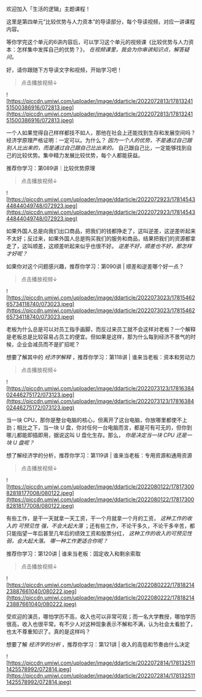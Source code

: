 欢迎加入「生活的逻辑」主题课程！

这里是第四单元“比较优势与人力资本”的导读部分，每个导读视频，对应一讲课程内容。

等你学完这个单元的6讲内容后，可以学习这个单元的视频课《比较优势与人力资本：怎样集中发挥自己的优势？》， *在视频课里，我会为你串讲知识点，解答疑问。*

好，请你跟随下方导读文字和视频，开始学习吧！

> 点击播放视频↓

![https://piccdn.umiwi.com/uploader/image/ddarticle/2022072813/1781324151500386916/072813.jpeg](https://piccdn.umiwi.com/uploader/image/ddarticle/2022072813/1781324151500386916/072813.jpeg)

一个人如果觉得自己样样都技不如人，那他在社会上还能找到生存和发展空间吗？经济学原理严格证明：一定可以。为什么？ *因为一个人的优势，不是通过自己跟别人比出来的，而是通过自己跟自己比出来的。* 自己跟自己比，一定能够找到自己的比较优势。集中精力发展比较优势，每个人都能获益。

推荐你学习：第089讲｜比较优势原理

> 点击播放视频↓

![https://piccdn.umiwi.com/uploader/image/ddarticle/2022072923/1781454344844049748/072923.jpeg](https://piccdn.umiwi.com/uploader/image/ddarticle/2022072923/1781454344844049748/072923.jpeg)

如果外国人总是向我们出口商品，把我们的钱都挣走了，这叫逆差，这逆差听起来不太好；反过来，如果外国人总是购买我们的服务和商品，结果把我们的资源都拿走了，这叫顺差，这顺差听起来似乎也很不好。 *逆差不好，顺差也不好，那怎样才好呢？*

如果你对这个问题感兴趣，推荐你学习：第090讲 | 顺差和逆差哪个好一点？

> 点击播放视频↓

![https://piccdn.umiwi.com/uploader/image/ddarticle/2022073023/1781546265734118740/073023.jpeg](https://piccdn.umiwi.com/uploader/image/ddarticle/2022073023/1781546265734118740/073023.jpeg)

老板为什么总是可以对员工指手画脚，而反过来员工就不会这样对老板？一个解释是老板总是比较容易占员工的便宜。但如果是这样，那为什么每到经济不景气的时候，企业会减员而不是扩招呢？

想要了解其中的 *经济学解释* ，推荐你学习：第118讲 | 谁来当老板：资本和劳动力

> 点击播放视频↓

![https://piccdn.umiwi.com/uploader/image/ddarticle/2022073123/1781638402446275172/073123.jpeg](https://piccdn.umiwi.com/uploader/image/ddarticle/2022073123/1781638402446275172/073123.jpeg)

当一块 CPU，那你是整台电脑的核心，但离开了这台电脑，你放哪里都使不上劲；相比之下，当一块 U 盘，你对任何一台电脑而言，都是可有可无的，但你到哪儿都能即插即用，据说这叫 U 盘化生存。那么， *你是决定当一块 CPU 还是一块 U 盘呢？*

想了解经济学的分析，推荐你学习：第119讲 | 谁来当老板：专用资源和通用资源

> 点击播放视频↓

![https://piccdn.umiwi.com/uploader/image/ddarticle/2022080122/1781730082818177008/080122.jpeg](https://piccdn.umiwi.com/uploader/image/ddarticle/2022080122/1781730082818177008/080122.jpeg)

有些工作，是干一天就拿一天工资，干一个月就拿一个月的工资， *这种工作的收入的*  *可预见性*  *强，不会大起大落* ；还有些工作，不论干多久，不论干多辛苦，都只能指望一年后甚至几年后的绩效工资和股票分红， *这种工作的收入的可预见性弱，会大起大落。*  *哪一种工作更适合你呢？*

推荐你学习：第120讲 | 谁来当老板：固定收入和剩余索取

> 点击播放视频↓

![https://piccdn.umiwi.com/uploader/image/ddarticle/2022080222/1781821423887661040/080222.jpeg](https://piccdn.umiwi.com/uploader/image/ddarticle/2022080222/1781821423887661040/080222.jpeg)

受欢迎的演员，哪怕学历不高，收入也可以非常可观；而一名大学教授，哪怕学历很高，收入也很平常。有不少人对这种现象表示不解和不满，认为社会太看脸了，也太不尊重知识了。真的是这样吗？

想要了解 *经济学的分析* ，推荐你学习：第121讲 | 收入的高低和节奏由什么决定

![https://piccdn.umiwi.com/uploader/image/ddarticle/2022072814/1781325111425578992/072814.jpeg](https://piccdn.umiwi.com/uploader/image/ddarticle/2022072814/1781325111425578992/072814.jpeg)

---
